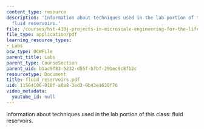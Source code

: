 ```yaml
---
content_type: resource
description: 'Information about techniques used in the lab portion of this class:
  fluid reservoirs.'
file: /courses/hst-410j-projects-in-microscale-engineering-for-the-life-sciences-spring-2007/11564106018fa0a83ed39b43e1639f76_fluid_reservoirs.pdf
file_type: application/pdf
learning_resource_types:
- Labs
ocw_type: OCWFile
parent_title: Labs
parent_type: CourseSection
parent_uid: b1ac9f83-5232-d55f-b7bf-291ec9c8fb2c
resourcetype: Document
title: fluid_reservoirs.pdf
uid: 11564106-018f-a0a8-3ed3-9b43e1639f76
video_metadata:
  youtube_id: null
---
```

Information about techniques used in the lab portion of this class: fluid reservoirs.

